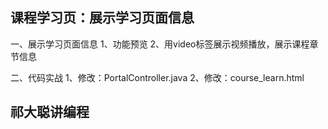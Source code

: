 
## 课程学习页：展示学习页面信息

一、展示学习页面信息
    1、功能预览
    2、用video标签展示视频播放，展示课程章节信息
    
二、代码实战
    1、修改：PortalController.java
    2、修改：course_learn.html
    
## 祁大聪讲编程


